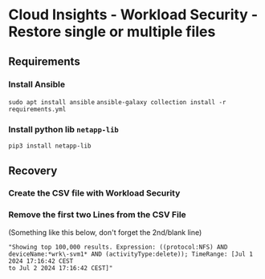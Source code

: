 # Cloud Insights - Workload Security - Restore single or multiple files

## Requirements

### Install Ansible

`sudo apt install ansible`
`ansible-galaxy collection install -r requirements.yml`

### Install python lib `netapp-lib`

`pip3 install netapp-lib`

## Recovery

### Create the CSV file with Workload Security

### Remove the first two Lines from the CSV File

(Something like this below, don't forget the 2nd/blank line)

```csv
"Showing top 100,000 results. Expression: ((protocol:NFS) AND deviceName:*wrk\-svm1* AND (activityType:delete)); TimeRange: [Jul 1 2024 17:16:42 CEST
to Jul 2 2024 17:16:42 CEST]"
```
